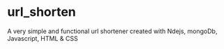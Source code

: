 # url_shorten
A very simple and functional url shortener created with Ndejs, mongoDb, Javascript, HTML &amp; CSS
